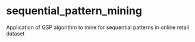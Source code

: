 # sequential_pattern_mining
Application of GSP algorithm to mine for sequential patterns in online retail dataset
